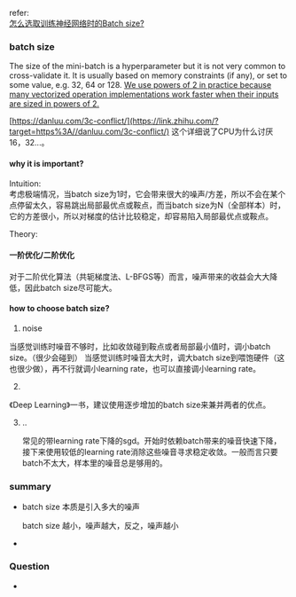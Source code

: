 refer:<br>[怎么选取训练神经网络时的Batch size?](https://www.zhihu.com/question/61607442) 



### batch size

The size of the mini-batch is a hyperparameter but it is not very common to cross-validate it. It is usually based on memory constraints (if any), or set to some value, e.g. 32, 64 or 128. <u>We use powers of 2 in practice because many vectorized operation implementations work faster when their inputs are sized in powers of 2.</u> 



[https://danluu.com/3c-conflict/](https://link.zhihu.com/?target=https%3A//danluu.com/3c-conflict/) 这个详细说了CPU为什么讨厌16，32...。



#### why it is important?

Intuition:<br>考虑极端情况，当batch size为1时，它会带来很大的噪声/方差，所以不会在某个点停留太久，容易跳出局部最优点或鞍点，而当batch size为N（全部样本）时，它的方差很小，所以对梯度的估计比较稳定，却容易陷入局部最优点或鞍点。



Theory:





#### 一阶优化/二阶优化

对于二阶优化算法（共轭梯度法、L-BFGS等）而言，噪声带来的收益会大大降低，因此batch size尽可能大。



#### how to choose batch size?

1. noise

当感觉训练时噪音不够时，比如收敛碰到鞍点或者局部最小值时，调小batch size。（很少会碰到）
当感觉训练时噪音太大时，调大batch size到喂饱硬件（这也很少做），再不行就调小learning rate，也可以直接调小learning rate。

2. 

《Deep Learning》一书，建议使用逐步增加的batch size来兼并两者的优点。

3. ..

   常见的带learning rate下降的sgd。开始时依赖batch带来的噪音快速下降，接下来使用较低的learning rate消除这些噪音寻求稳定收敛。一般而言只要batch不太大，样本里的噪音总是够用的。





### summary

+ batch size 本质是引入多大的噪声

  batch size 越小，噪声越大，反之，噪声越小

+ 



### Question

+ 

